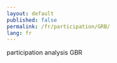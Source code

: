 ```yaml
---
layout: default
published: false
permalink: /fr/participation/GRB/
lang: fr
---
```


participation analysis GBR
